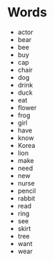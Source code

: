 # Words
* actor
* bear
* bee
* buy
* cap
* chair
* dog
* drink
* duck
* eat
* flower
* frog
* girl
* have
* know
* Korea
* lion
* make
* need
* new
* nurse
* pencil
* rabbit
* read
* ring
* see
* skirt
* tree
* want
* wear
